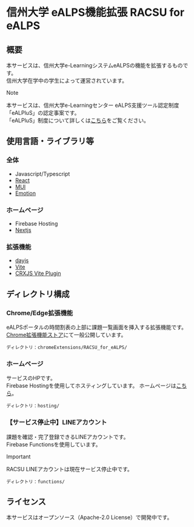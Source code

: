 # 信州大学 eALPS機能拡張 RACSU for eALPS
## 概要
本サービスは、信州大学e-LearningシステムeALPSの機能を拡張するものです。<br>
信州大学在学中の学生によって運営されています。

> [!NOTE]
> 本サービスは、信州大学e-Learningセンター eALPS支援ツール認定制度「eALPluS」の認定事案です。<br>
> 「eALPluS」制度について詳しくは[こちら](https://www.shinshu-u.ac.jp/institution/e-L/ealplus.html)をご覧ください。

## 使用言語・ライブラリ等
### 全体
- Javascript/Typescript
- [React](https://ja.react.dev/)
- [MUI](https://mui.com/)
- [Emotion](https://emotion.sh/docs/introduction)

### ホームページ
- Firebase Hosting
- [Nextjs](https://nextjs.org/)

### 拡張機能
- [dayjs](https://www.npmjs.com/package/dayjs)
- [Vite](https://ja.vitejs.dev/)
- [CRXJS Vite Plugin](https://crxjs.dev/vite-plugin)


## ディレクトリ構成
### Chrome/Edge拡張機能
eALPSポータルの時間割表の上部に課題一覧画面を挿入する拡張機能です。<br>
[Chrome拡張機能ストア](https://chromewebstore.google.com/detail/racsu-for-ealps/ecdlbalgeakgkbohkhcjcjbhbhjmekan)にて一般公開しています。

```
ディレクトリ：chromeExtensions/RACSU_for_eALPS/
```

### ホームページ
サービスのHPです。<br>
Firebase Hostingを使用してホスティングしています。
ホームページは[こちら](https://racsu-shindai.web.app/)。

```
ディレクトリ：hosting/
```

### 【サービス停止中】LINEアカウント
課題を確認・完了登録できるLINEアカウントです。<br>
Firebase Functionsを使用しています。<br>

> [!IMPORTANT]
>RACSU LINEアカウントは現在サービス停止中です。

```
ディレクトリ：functions/
```

## ライセンス
本サービスはオープンソース（Apache-2.0 License）で開発中です。